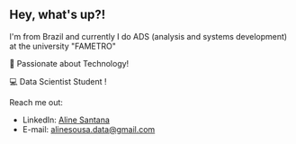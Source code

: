 ## Hey, what's up?! 

I'm from Brazil and currently I do ADS (analysis and systems development) at the university "FAMETRO"
<p>🌟 Passionate about Technology!</p>
<p>💻 Data Scientist Student !</p>

Reach me out:
* LinkedIn: [Aline Santana](https://www.linkedin.com/in/aline-sousa-santana-131535256/)
* E-mail: alinesousa.data@gmail.com
